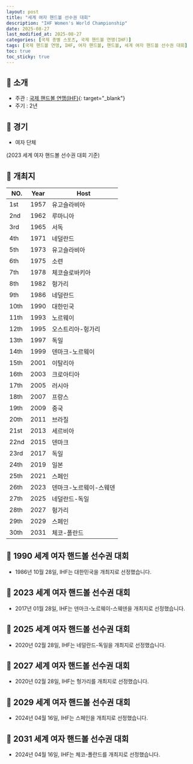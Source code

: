 ```yaml
---
layout: post
title: "세계 여자 핸드볼 선수권 대회"
description: "IHF Women's World Championship"
date: 2025-08-27
last_modified_at: 2025-08-27
categories: [국제 종별 스포츠, 국제 핸드볼 연맹(IHF)]
tags: [국제 핸드볼 연맹, IHF, 여자 핸드볼, 핸드볼, 세계 여자 핸드볼 선수권 대회]
toc: true
toc_sticky: true
---
```

## 📜 소개
* 주관 : [국제 핸드볼 연맹(IHF)](https://www.ihf.info/){: target="_blank"}
* 주기 : 2년

## 📜 경기
* 여자 단체

(2023 세계 여자 핸드볼 선수권 대회 기준)

## 📜 개최지

<html>
    <head>
        <meta charset="UTF-8">
    </head>
    <body>
        <table>
            <thead>
                <tr class="header-row">
                    <th class="col-no">NO.</th>
                    <th class="col-year">Year</th>
                    <th class="col-host">Host</th>
                </tr>
            </thead>
            <tbody>
                <tr>
                    <td>1st</td>
                    <td>1957</td>
                    <td>유고슬라비아</td>
                </tr>
                <tr>
                    <td>2nd</td>
                    <td>1962</td>
                    <td>루마니아</td>
                </tr>
                <tr>
                    <td>3rd</td>
                    <td>1965</td>
                    <td>서독</td>
                </tr>
                <tr>
                    <td>4th</td>
                    <td>1971</td>
                    <td>네덜란드</td>
                </tr>
                <tr>
                    <td>5th</td>
                    <td>1973</td>
                    <td>유고슬라비아</td>
                </tr>
                <tr>
                    <td>6th</td>
                    <td>1975</td>
                    <td>소련</td>
                </tr>
                <tr>
                    <td>7th</td>
                    <td>1978</td>
                    <td>체코슬로바키아</td>
                </tr>
                <tr>
                    <td>8th</td>
                    <td>1982</td>
                    <td>헝가리</td>
                </tr>
                <tr>
                    <td>9th</td>
                    <td>1986</td>
                    <td>네덜란드</td>
                </tr>
                <tr class="korea-host-bg">
                    <td><span class="korea-host">10th</span></td>
                    <td><span class="korea-host">1990</span></td>
                    <td><span class="korea-host">대한민국</span></td>
                </tr>
                <tr>
                    <td>11th</td>
                    <td>1993</td>
                    <td>노르웨이</td>
                </tr>
                <tr>
                    <td>12th</td>
                    <td>1995</td>
                    <td>오스트리아-헝가리</td>
                </tr>
                <tr>
                    <td>13th</td>
                    <td>1997</td>
                    <td>독일</td>
                </tr>
                <tr>
                    <td>14th</td>
                    <td>1999</td>
                    <td>덴마크-노르웨이</td>
                </tr>
                <tr>
                    <td>15th</td>
                    <td>2001</td>
                    <td>이탈리아</td>
                </tr>
                <tr>
                    <td>16th</td>
                    <td>2003</td>
                    <td>크로아티아</td>
                </tr>
                <tr>
                    <td>17th</td>
                    <td>2005</td>
                    <td>러시아</td>
                </tr>
                <tr>
                    <td>18th</td>
                    <td>2007</td>
                    <td>프랑스</td>
                </tr>
                <tr>
                    <td>19th</td>
                    <td>2009</td>
                    <td>중국</td>
                </tr>
                <tr>
                    <td>20th</td>
                    <td>2011</td>
                    <td>브라질</td>
                </tr>
                <tr>
                    <td>21st</td>
                    <td>2013</td>
                    <td>세르비아</td>
                </tr>
                <tr>
                    <td>22nd</td>
                    <td>2015</td>
                    <td>덴마크</td>
                </tr>
                <tr>
                    <td>23rd</td>
                    <td>2017</td>
                    <td>독일</td>
                </tr>
                <tr>
                    <td>24th</td>
                    <td>2019</td>
                    <td>일본</td>
                </tr>
                <tr>
                    <td>25th</td>
                    <td>2021</td>
                    <td>스페인</td>
                </tr>
                <tr>
                    <td>26th</td>
                    <td>2023</td>
                    <td>덴마크-노르웨이-스웨덴</td>
                </tr>
                <tr>
                    <td>27th</td>
                    <td>2025</td>
                    <td>네덜란드-독일</td>
                </tr>
                <tr>
                    <td>28th</td>
                    <td>2027</td>
                    <td>헝가리</td>
                </tr>
                <tr>
                    <td>29th</td>
                    <td>2029</td>
                    <td>스페인</td>
                </tr>
                <tr>
                    <td>30th</td>
                    <td>2031</td>
                    <td>체코-폴란드</td>
                </tr>
            </tbody>
        </table>
    </body>
</html>

## 📜 1990 세계 여자 핸드볼 선수권 대회
* 1986년 10월 28일, IHF는 <span class="korea-host">대한민국</span>을 개최지로 선정했습니다.

## 📜 2023 세계 여자 핸드볼 선수권 대회
* 2017년 01월 28일, IHF는 <span class="foreign-host">덴마크-노르웨이-스웨덴</span>을 개최지로 선정했습니다.

## 📜 2025 세계 여자 핸드볼 선수권 대회
* 2020년 02월 28일, IHF는 <span class="foreign-host">네덜란드-독일</span>을 개최지로 선정했습니다.

## 📜 2027 세계 여자 핸드볼 선수권 대회
* 2020년 02월 28일, IHF는 <span class="foreign-host">헝가리</span>를 개최지로 선정했습니다.

## 📜 2029 세계 여자 핸드볼 선수권 대회
* 2024년 04월 16일, IHF는 <span class="foreign-host">스페인</span>을 개최지로 선정했습니다.

## 📜 2031 세계 여자 핸드볼 선수권 대회
* 2024년 04월 16일, IHF는 <span class="foreign-host">체코-폴란드</span>를 개최지로 선정했습니다.
